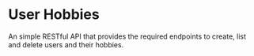 # User Hobbies

An simple RESTful API that provides the required endpoints to create, list and delete users and their hobbies.
